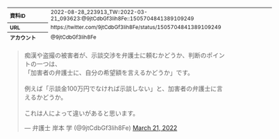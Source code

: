 <table style="font-size: 9pt; width: 610px; margin-bottom: 20px; height: 80px;">
<tbody>
    <tr>
        <th align=left>資料ID</th>
        <td align=left>2022-08-28_223913_TW::2022-03-21_093623:@9jtCdbGf3lih8Fe::1505704841389109249</td>
    </tr>
    <tr>
        <th align=left>URL</th>
        <td align=left>https://twitter.com/9jtCdbGf3lih8Fe/status/1505704841389109249</td>
    </tr>
    <tr>
        <th align=left>アカウント</th>
        <td align=left>@9jtCdbGf3lih8Fe</td>
    </tr>
    <tr>
        <th align=left>ユーザ名</th>
        <td align=left>弁護士 岸本 学</td>
    </tr>
    <tr>
        <th align=left>ツイートの記録日時</th>
        <td align=left>2022-08-28_223913_</td>
    </tr>
</tbody>
</table>
<blockquote class="twitter-tweet" data-width="450"  data-lang="ja"><p lang="ja" dir="ltr">痴漢や盗撮の被害者が、示談交渉を弁護士に頼むかどうか、判断のポイントの一つは、<br>「加害者の弁護士に、自分の希望額を言えるかどうか」です。<br><br>例えば「示談金100万円でなければ示談しない」と、加害者の弁護士に言えるかどうか。<br><br>これは人によって違いがあると思います。</p>&mdash; 弁護士 岸本 学 (@9jtCdbGf3lih8Fe) <a href="https://twitter.com/9jtCdbGf3lih8Fe/status/1505704841389109249?ref_src=twsrc%5Etfw">March 21, 2022</a></blockquote>
<script async src="https://platform.twitter.com/widgets.js" charset="utf-8"></script>


